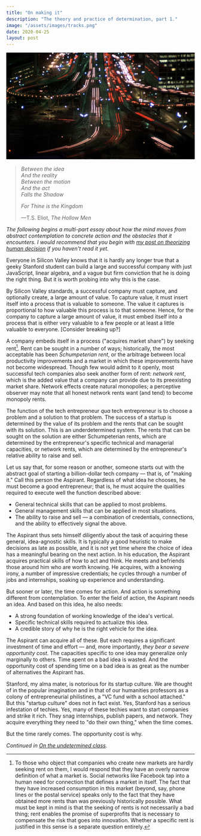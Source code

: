 ```yaml
---
title: "On making it"
description: "The theory and practice of determination, part 1."
image: "/assets/images/tracks.png"
date: 2020-04-25
layout: post
---
```


![](/assets/images/tracks.png)

> _Between the idea_  
> _And the reality_  
> _Between the motion_  
> _And the act_  
> _Falls the Shadow_
>
> _For Thine is the Kingdom_
>
> —T.S. Eliot, _The Hollow Men_

_The following begins a multi-part essay about how the mind moves from abstract contemplation to concrete action and the obstacles that it encounters. I would recommend that you begin with [my post on theorizing human decision](/2020/03/31/entropy.html) if you haven't read it yet._

Everyone in Silicon Valley knows that it is hardly any longer true that a geeky Stanford student can build a large and successful company with just JavaScript, linear algebra, and a vague but firm conviction that he is doing the right thing. But it is worth probing into why this is the case.

By Silicon Valley standards, a successful company must capture, and optionally create, a large amount of value. To capture value, it must insert itself into a process that is valuable to someone. The value it captures is proportional to how valuable this process is to that someone. Hence, for the company to capture a large amount of value, it must embed itself into a process that is either very valuable to a few people or at least a little valuable to everyone. [Consider breaking up?]

A company embeds itself in a process ("acquires market share") by seeking rent[^rent]. Rent can be sought in a number of ways; historically, the most acceptable has been _Schumpeterian rent_, or the arbitrage between local productivity improvements and a market in which these improvements have not become widespread. Though few would admit to it openly, most successful tech companies also seek another form of rent: _network rent_, which is the added value that a company can provide due to its preexisting market share. Network effects create natural monopolies; a perceptive observer may note that all honest network rents want (and tend) to become monopoly rents.

[^rent]: To those who object that companies who create new markets are hardly seeking rent on them, I would respond that they have an overly narrow definition of what a market is. Social networks like Facebook tap into a human need for connection that defines a market in itself. The fact that they have increased consumption in this market (beyond, say, phone lines or the postal service) speaks only to the fact that they have obtained more rents than was previously historically possible. What must be kept in mind is that the seeking of rents is not necessarily a bad thing; rent enables the promise of superprofits that is necessary to compensate the risk that goes into innovation. Whether a specific rent is justified in this sense is a separate question entirely.

The function of the tech entrepreneur _qua_ tech entrepreneur is to choose a problem and a solution to that problem. The success of a startup is determined by the value of its problem and the rents that can be sought with its solution. This is an underdetermined system. The rents that can be sought on the solution are either Schumpeterian rents, which are determined by the entrepreneur's specific technical and managerial capacities, or network rents, which are determined by the entrepreneur's relative ability to raise and sell.

Let us say that, for some reason or another, someone starts out with the abstract goal of starting a billion-dollar tech company — that is, of "making it." Call this person the Aspirant. Regardless of what idea he chooses, he must become a good entrepreneur; that is, he must acquire the qualities required to execute well the function described above:

- General technical skills that can be applied to most problems.
- General management skills that can be applied in most situations.
- The ability to raise and sell — a combination of credentials, connections, and the ability to effectively signal the above.

The Aspirant thus sets himself diligently about the task of acquiring these general, idea-agnostic skills. It is typically a good heuristic to make decisions as late as possible, and it is not yet time where the choice of idea has a meaningful bearing on the next action. In his education, the Aspirant acquires practical skills of how to act and think. He meets and befriends those around him who are worth knowing. He acquires, with a knowing irony, a number of impressive credentials; he cycles through a number of jobs and internships, soaking up experience and understanding.

But sooner or later, the time comes for action. And action is something different from contemplation. To enter the field of action, the Aspirant needs an idea. And based on this idea, he also needs:

- A strong foundation of working knowledge of the idea's vertical.
- Specific technical skills required to actualize this idea.
- A credible story of why he is the right vehicle for the idea.

The Aspirant can acquire all of these. But each requires a significant investment of time and effort — and, more importantly, _they bear a severe opportunity cost_. The capacities specific to one idea may generalize only marginally to others. Time spent on a bad idea is wasted. And the opportunity cost of spending time on a bad idea is as great as the number of alternatives the Aspirant has.

Stanford, my alma mater, is notorious for its startup culture. We are thought of in the popular imagination and in that of our humanities professors as a colony of entrepreneurial philistines, a "VC fund with a school attached." But this "startup culture" does not in fact exist. Yes, Stanford has a serious infestation of techies. Yes, many of these techies want to start companies and strike it rich. They snag internships, publish papers, and network. They acquire everything they need to "do their own thing," when the time comes.

But the time rarely comes. The opportunity cost is why.

_Continued in [On the undetermined class](/2020/04/30/undetermined.html)._

